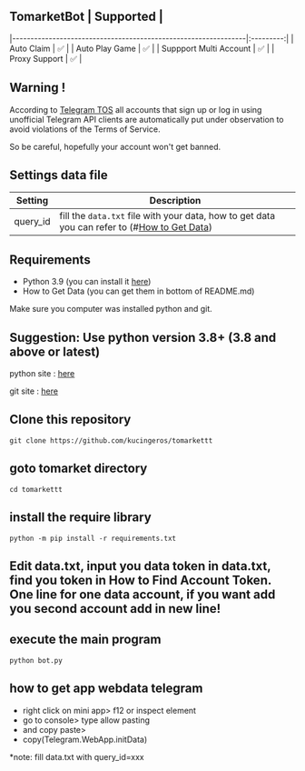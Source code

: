 
## TomarketBot                                                          | Supported |
|----------------------------------------------------------------|:---------:|
| Auto Claim                                                     |     ✅     |
| Auto Play Game                                                 |     ✅     |
| Suppport Multi Account                                         |     ✅     |
| Proxy Support                                                  |     ✅     |

## Warning !
According to [Telegram TOS](https://core.telegram.org/api/obtaining_api_id#using-the-api-id) all accounts that sign up or log in using unofficial Telegram API clients are automatically put under observation to avoid violations of the Terms of Service.

So be careful, hopefully your account won't get banned.


## Settings data file
| Setting                      | Description                                                                                    |
|------------------------------|------------------------------------------------------------------------------------------------|
| query_id        | fill the `data.txt` file with your data, how to get data you can refer to (#[How to Get Data](#how-to-get-app-webdata-telegram))                      |




## Requirements
- Python 3.9 (you can install it [here](https://www.python.org/downloads/release/python-390/))
- How to Get Data (you can get them in bottom of README.md)
  
Make sure you computer was installed python and git.

## Suggestion: Use python version 3.8+ (3.8 and above or latest)

python site : [here](https://python.org)

git site : [here](https://git-scm.com/)

## Clone this repository

	git clone https://github.com/kucingeros/tomarkettt

## goto tomarket directory

	cd tomarkettt
 
## install the require library

	python -m pip install -r requirements.txt

## Edit data.txt, input you data token in data.txt, find you token in How to Find Account Token. One line for one data account, if you want add you second account add in new line!

## execute the main program

	python bot.py

## how to get app webdata telegram
- right click on mini app> f12 or inspect element
- go to console> type allow pasting
- and copy paste> 
- copy(Telegram.WebApp.initData)

*note: fill data.txt with query_id=xxx

